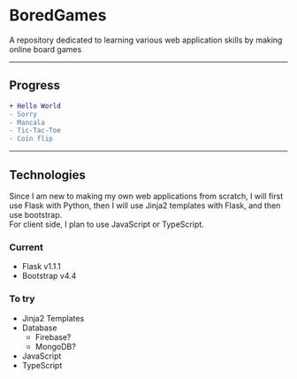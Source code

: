 # BoredGames
A repository dedicated to learning various web application skills by making online board games 

---

## Progress

``` diff
+ Hello World
- Sorry
- Mancala
- Tic-Tac-Toe
- Coin flip
```

---

## Technologies
Since I am new to making my own web applications from scratch, I will first use Flask with Python, then I will use Jinja2 templates with Flask, and then use bootstrap.  
For client side, I plan to use JavaScript or TypeScript.

### Current
- Flask v1.1.1
- Bootstrap v4.4

### To try
- Jinja2 Templates
- Database
  - Firebase?
  - MongoDB?
- JavaScript
- TypeScript
